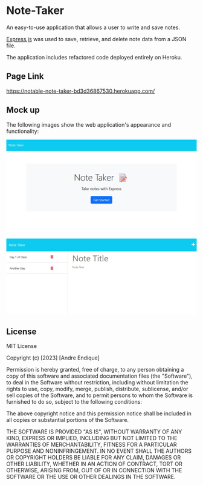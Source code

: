 # Note-Taker

An easy-to-use application that allows a user to write and save notes.

[Express.js](https://expressjs.com/) was used to save, retrieve, and delete note data from a JSON file.

The application includes refactored code deployed entirely on Heroku.

## Page Link

https://notable-note-taker-bd3d36867530.herokuapp.com/

## Mock up

The following images show the web application's appearance and functionality:

![A landing page with a link to the notes page.](./public/assets/images/landing-page.jpg)

![Existing notes are listed in the left-hand column with empty fields on the right-hand side for the new note’s title and text.](./public/assets/images/notes%20sample%20empty.jpg)

## License

MIT License

Copyright (c) [2023] [Andre Endique]

Permission is hereby granted, free of charge, to any person obtaining a copy
of this software and associated documentation files (the "Software"), to deal
in the Software without restriction, including without limitation the rights
to use, copy, modify, merge, publish, distribute, sublicense, and/or sell
copies of the Software, and to permit persons to whom the Software is
furnished to do so, subject to the following conditions:

The above copyright notice and this permission notice shall be included in all
copies or substantial portions of the Software.

THE SOFTWARE IS PROVIDED "AS IS", WITHOUT WARRANTY OF ANY KIND, EXPRESS OR
IMPLIED, INCLUDING BUT NOT LIMITED TO THE WARRANTIES OF MERCHANTABILITY,
FITNESS FOR A PARTICULAR PURPOSE AND NONINFRINGEMENT. IN NO EVENT SHALL THE
AUTHORS OR COPYRIGHT HOLDERS BE LIABLE FOR ANY CLAIM, DAMAGES OR OTHER
LIABILITY, WHETHER IN AN ACTION OF CONTRACT, TORT OR OTHERWISE, ARISING FROM,
OUT OF OR IN CONNECTION WITH THE SOFTWARE OR THE USE OR OTHER DEALINGS IN THE
SOFTWARE.